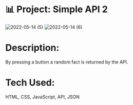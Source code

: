 # 📊 Project: Simple API 2
![2022-05-14 (5)](https://user-images.githubusercontent.com/102920855/168439249-dc1a251b-5912-4cb2-8c16-22b5ad684e6f.png)
![2022-05-14 (6)](https://user-images.githubusercontent.com/102920855/168439252-b59d8f56-ddc7-4efe-98cc-5bf4c78116c8.png)

# Description:
By pressing a button a random fact is returned by the API.
# Tech Used: 
HTML, CSS, JavaScript, API, JSON
